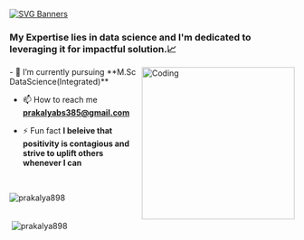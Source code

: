 [![SVG Banners](https://svg-banners.vercel.app/api?type=typeWriter&text1=Hi,I'm%20Prakalya%20👨‍💻&width=800&height=400)](https://github.com/Akshay090/svg-banners)
<br>
<h3 align="left">My Expertise lies in data science and I'm dedicated to leveraging it for impactful solution.📈</h3>
<img align="right" alt="Coding" height="270" width="270" src="https://steamuserimages-a.akamaihd.net/ugc/1631947648964785474/81CBA15178466DD47195A239232202E78987B714/?imw=637&imh=358&ima=fit&impolicy=Letterbox&imcolor=%23000000&letterbox=true">
- 🌱 I’m currently pursuing **M.Sc DataScience(Integrated)**

- 📫 How to reach me **prakalyabs385@gmail.com**

- ⚡ Fun fact **I beleive that positivity is contagious and strive to uplift others whenever I can**

<br>
<p><img align="center" src="https://github-readme-stats.vercel.app/api/top-langs?username=prakalya898&show_icons=true&locale=en&layout=compact" alt="prakalya898" /></p>
<br
<p>&nbsp;<img align="center" src="https://github-readme-stats.vercel.app/api?username=prakalya898&show_icons=true&locale=en" alt="prakalya898" /></p>
